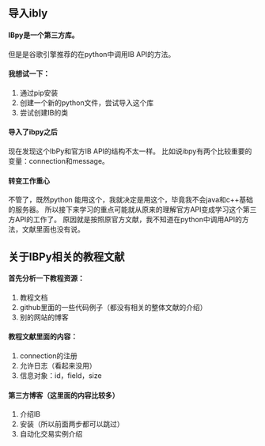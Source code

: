 ## 导入ibly
#### IBpy是一个第三方库。
但是是谷歌引擎推荐的在python中调用IB API的方法。

#### 我想试一下：
1.	通过pip安装
2.	创建一个新的python文件，尝试导入这个库
3.	尝试创建IB的类

#### 导入了ibpy之后
现在发现这个IbPy和官方IB API的结构不太一样。
比如说ibpy有两个比较重要的变量：connection和message。

#### 转变工作重心
不管了，既然python 能用这个，我就决定是用这个，毕竟我不会java和c++基础的服务器。
所以接下来学习的重点可能就从原来的理解官方API变成学习这个第三方API的工作了。
原因就是按照原官方文献，我不知道在python中调用API的方法，文献里面也没有说。

## 关于IBPy相关的教程文献
#### 首先分析一下教程资源：
1.	教程文档
2.	github里面的一些代码例子（都没有相关的整体文献的介绍）
3.	别的网站的博客

#### 教程文献里面的内容：
1.	connection的注册
2.	允许日志（看起来没用）
3.	信息对象：id，field，size

#### 第三方博客（这里面的内容比较多）
1.	介绍IB
2.	安装（所以前面两步都可以跳过）
3.	自动化交易实例介绍
